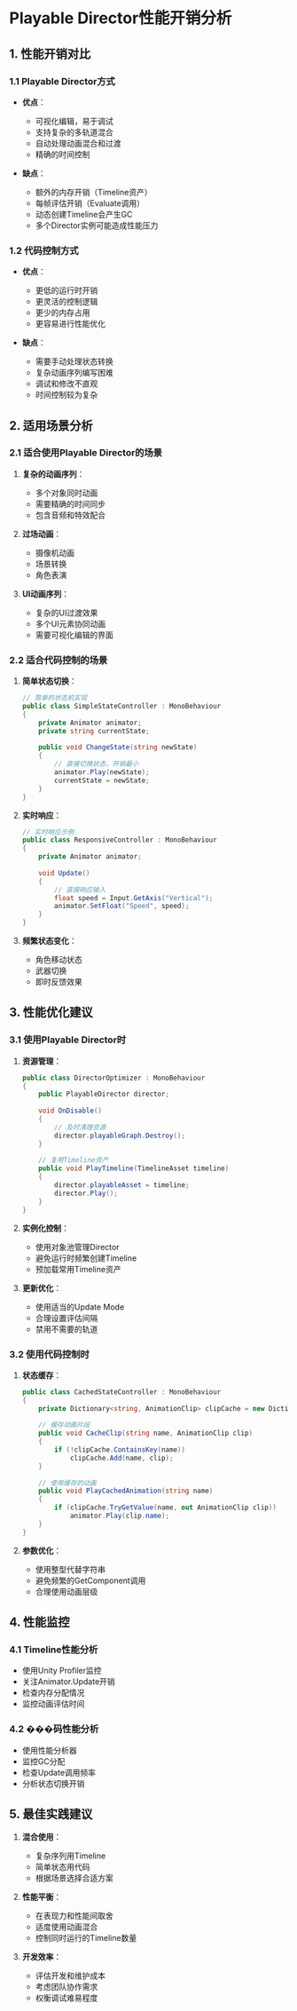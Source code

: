 # Playable Director性能开销分析

## 1. 性能开销对比

### 1.1 Playable Director方式
- **优点**：
  - 可视化编辑，易于调试
  - 支持复杂的多轨道混合
  - 自动处理动画混合和过渡
  - 精确的时间控制

- **缺点**：
  - 额外的内存开销（Timeline资产）
  - 每帧评估开销（Evaluate调用）
  - 动态创建Timeline会产生GC
  - 多个Director实例可能造成性能压力

### 1.2 代码控制方式
- **优点**：
  - 更低的运行时开销
  - 更灵活的控制逻辑
  - 更少的内存占用
  - 更容易进行性能优化

- **缺点**：
  - 需要手动处理状态转换
  - 复杂动画序列编写困难
  - 调试和修改不直观
  - 时间控制较为复杂

## 2. 适用场景分析

### 2.1 适合使用Playable Director的场景
1. **复杂的动画序列**：
   - 多个对象同时动画
   - 需要精确的时间同步
   - 包含音频和特效配合

2. **过场动画**：
   - 摄像机动画
   - 场景转换
   - 角色表演

3. **UI动画序列**：
   - 复杂的UI过渡效果
   - 多个UI元素协同动画
   - 需要可视化编辑的界面

### 2.2 适合代码控制的场景
1. **简单状态切换**：
   ```csharp
   // 简单的状态机实现
   public class SimpleStateController : MonoBehaviour
   {
       private Animator animator;
       private string currentState;
       
       public void ChangeState(string newState)
       {
           // 直接切换状态，开销最小
           animator.Play(newState);
           currentState = newState;
       }
   }
   ```

2. **实时响应**：
   ```csharp
   // 实时响应示例
   public class ResponsiveController : MonoBehaviour
   {
       private Animator animator;
       
       void Update()
       {
           // 直接响应输入
           float speed = Input.GetAxis("Vertical");
           animator.SetFloat("Speed", speed);
       }
   }
   ```

3. **频繁状态变化**：
   - 角色移动状态
   - 武器切换
   - 即时反馈效果

## 3. 性能优化建议

### 3.1 使用Playable Director时
1. **资源管理**：
   ```csharp
   public class DirectorOptimizer : MonoBehaviour
   {
       public PlayableDirector director;
       
       void OnDisable()
       {
           // 及时清理资源
           director.playableGraph.Destroy();
       }
       
       // 复用Timeline资产
       public void PlayTimeline(TimelineAsset timeline)
       {
           director.playableAsset = timeline;
           director.Play();
       }
   }
   ```

2. **实例化控制**：
   - 使用对象池管理Director
   - 避免运行时频繁创建Timeline
   - 预加载常用Timeline资产

3. **更新优化**：
   - 使用适当的Update Mode
   - 合理设置评估间隔
   - 禁用不需要的轨道

### 3.2 使用代码控制时
1. **状态缓存**：
   ```csharp
   public class CachedStateController : MonoBehaviour
   {
       private Dictionary<string, AnimationClip> clipCache = new Dictionary<string, AnimationClip>();
       
       // 缓存动画片段
       public void CacheClip(string name, AnimationClip clip)
       {
           if (!clipCache.ContainsKey(name))
               clipCache.Add(name, clip);
       }
       
       // 使用缓存的动画
       public void PlayCachedAnimation(string name)
       {
           if (clipCache.TryGetValue(name, out AnimationClip clip))
               animator.Play(clip.name);
       }
   }
   ```

2. **参数优化**：
   - 使用整型代替字符串
   - 避免频繁的GetComponent调用
   - 合理使用动画层级

## 4. 性能监控

### 4.1 Timeline性能分析
- 使用Unity Profiler监控
- 关注Animator.Update开销
- 检查内存分配情况
- 监控动画评估时间

### 4.2 ���码性能分析
- 使用性能分析器
- 监控GC分配
- 检查Update调用频率
- 分析状态切换开销

## 5. 最佳实践建议
1. **混合使用**：
   - 复杂序列用Timeline
   - 简单状态用代码
   - 根据场景选择合适方案

2. **性能平衡**：
   - 在表现力和性能间取舍
   - 适度使用动画混合
   - 控制同时运行的Timeline数量

3. **开发效率**：
   - 评估开发和维护成本
   - 考虑团队协作需求
   - 权衡调试难易程度 